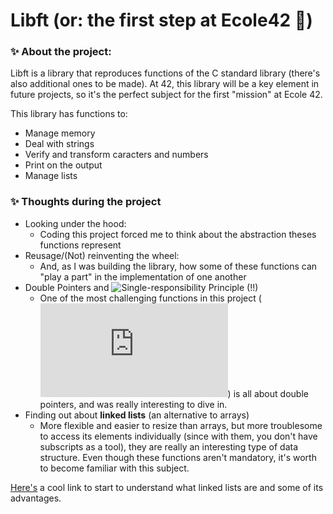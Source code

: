 # Libft (or: the first step at Ecole42 🥁)

### ✨ About the project:  
Libft is a library that reproduces functions of the C standard library (there's also additional ones to be made). At 42, this library will be a key element in future projects, so it's the perfect subject for the first "mission" at Ecole 42.    
  
This library has functions to:  
- Manage memory  
- Deal with strings  
- Verify and transform caracters and numbers  
- Print on the output  
- Manage lists  

### ✨ Thoughts during the project  
- Looking under the hood:   
  - Coding this project forced me to think about the abstraction theses functions represent   
- Reusage/(Not) reinventing the wheel:  
  - And, as I was building the library, how some of these functions can "play a part" in the implementation of one another    
- Double Pointers and ![Single-responsibility Principle](https://en.wikipedia.org/wiki/Single-responsibility_principle) (!!)  
  - One of the most challenging functions in this project (![ft_split](https://github.com/Leticia-Franca/Libft/blob/main/ft_split.c)) is all about double pointers, and was really interesting to dive in.  
- Finding out about **linked lists** (an alternative to arrays)  
  -  More flexible and easier to resize than arrays, but more troublesome to access its elements individually (since with them, you don't have subscripts as a tool), they are really an interesting type of data structure. Even though these functions aren't mandatory, it's worth to become familiar with this subject. 
   
[Here's](https://www.geeksforgeeks.org/linked-list-set-1-introduction/) a cool link to start to understand what linked lists are and some of its advantages.  
